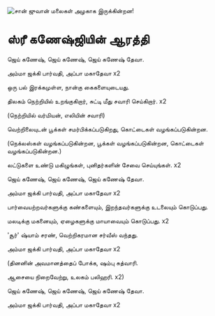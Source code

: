 ![சான் ஜுவான் மலைகள் அழகாக இருக்கின்றன!](lib/images/img.png "San Juan Mountains")

# ஸ்ரீ கணேஷ்ஜியின் ஆரத்தி

ஜெய் கணேஷ், ஜெய் கணேஷ், ஜெய் கணேஷ் தேவா.

அம்மா ஜக்கி பார்வதி, அப்பா மகாதேவா x2

ஒரு பல் இரக்கமுள்ள, நான்கு கைகளையுடையது.

திலகம் நெற்றியில் உறங்குகிறார், சுட்டி மீது சவாரி செய்கிறார். x2

(நெற்றியில் வர்மியன், எலியின் சவாரி)

வெற்றிலையுடன் பூக்கள் சமர்பிக்கப்படுகிறது, கொட்டைகள் வழங்கப்படுகின்றன.

(நெக்லஸ்கள் வழங்கப்படுகின்றன, பூக்கள் வழங்கப்படுகின்றன, கொட்டைகள் வழங்கப்படுகின்றன.)

லட்டுகளை உண்டு மகிழுங்கள், புனிதர்களின் சேவை செய்யுங்கள். x2

ஜெய் கணேஷ், ஜெய் கணேஷ், ஜெய் கணேஷ் தேவா.

அம்மா ஜக்கி பார்வதி, அப்பா மகாதேவா x2

பார்வையற்றவர்களுக்கு கண்களையும், இறந்தவர்களுக்கு உடலையும் கொடுப்பது.

மலடிக்கு மகனையும், ஏழைகளுக்கு மாயாவையும் கொடுப்பது. x2

'சூர்' ஷ்யாம் சரண், வெற்றிகரமான சர்வீஸ் வந்தது.

அம்மா ஜக்கி பார்வதி, அப்பா மகாதேவா x2

(தினனின் அவமானத்தைப் போக்க, ஷம்பு சுத்வாரி.

ஆசையை நிறைவேற்று, உலகம் பலிஹரி. x2)

ஜெய் கணேஷ், ஜெய் கணேஷ், ஜெய் கணேஷ் தேவா.

அம்மா ஜக்கி பார்வதி, அப்பா மகாதேவா x2